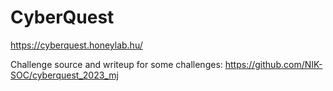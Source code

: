 # CyberQuest

https://cyberquest.honeylab.hu/

Challenge source and writeup for some challenges:
https://github.com/NIK-SOC/cyberquest_2023_mj